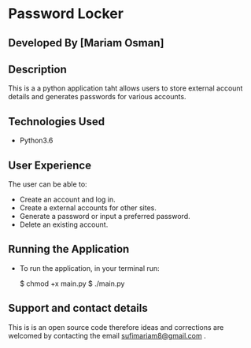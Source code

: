 # Password Locker

## Developed By [Mariam Osman]

## Description
This is a a python application taht allows users to store external account details and generates passwords for various accounts.

## Technologies Used
* Python3.6

## User Experience

The user can be able to:
* Create an account and log in.
* Create a external accounts for other sites.
* Generate a password or input a preferred password.
* Delete an existing account.

## Running the Application
* To run the application, in your terminal run:

    $ chmod +x main.py
    $ ./main.py

## Support and contact details
This is is an open source code therefore ideas and corrections are welcomed by contacting the email sufimariam8@gmail.com .    